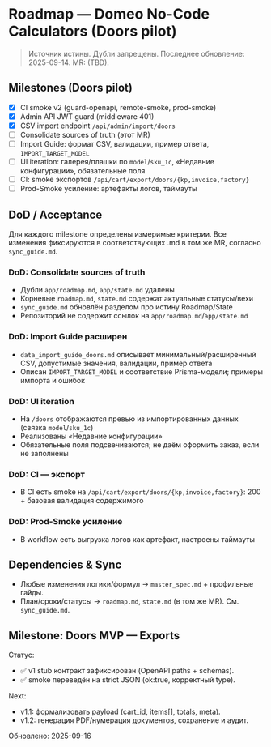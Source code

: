 # Roadmap — Domeo No-Code Calculators (Doors pilot)

> Источник истины. Дубли запрещены. Последнее обновление: 2025-09-14. MR: (TBD).

## Milestones (Doors pilot)
- [x] CI smoke v2 (guard-openapi, remote-smoke, prod-smoke)
- [x] Admin API JWT guard (middleware 401)
- [x] CSV import endpoint `/api/admin/import/doors`
- [ ] Consolidate sources of truth (этот MR)
- [ ] Import Guide: формат CSV, валидации, пример ответа, `IMPORT_TARGET_MODEL`
- [ ] UI iteration: галерея/плашки по `model`/`sku_1c`, «Недавние конфигурации», обязательные поля
- [ ] CI: smoke экспортов `/api/cart/export/doors/{kp,invoice,factory}`
- [ ] Prod-Smoke усиление: артефакты логов, таймауты

## DoD / Acceptance
Для каждого milestone определены измеримые критерии. Все изменения фиксируются в соответствующих .md в том же MR, согласно `sync_guide.md`.

### DoD: Consolidate sources of truth
- Дубли `app/roadmap.md`, `app/state.md` удалены
- Корневые `roadmap.md`, `state.md` содержат актуальные статусы/вехи
- `sync_guide.md` обновлён разделом про истину Roadmap/State
- Репозиторий не содержит ссылок на `app/roadmap.md`/`app/state.md`

### DoD: Import Guide расширен
- `data_import_guide_doors.md` описывает минимальный/расширенный CSV, допустимые значения, валидации, пример ответа
- Описан `IMPORT_TARGET_MODEL` и соответствие Prisma-модели; примеры импорта и ошибок

### DoD: UI iteration
- На `/doors` отображаются превью из импортированных данных (связка `model`/`sku_1c`)
- Реализованы «Недавние конфигурации»
- Обязательные поля подсвечиваются; не даём оформить заказ, если не заполнены

### DoD: CI — экспорт
- В CI есть smoke на `/api/cart/export/doors/{kp,invoice,factory}`: 200 + базовая валидация содержимого

### DoD: Prod-Smoke усиление
- В workflow есть выгрузка логов как артефакт, настроены таймауты

## Dependencies & Sync
- Любые изменения логики/формул → `master_spec.md` + профильные гайды.
- План/сроки/статусы → `roadmap.md`, `state.md` (в том же MR). См. `sync_guide.md`.

## Milestone: Doors MVP — Exports

Статус:
- ✅ v1 stub контракт зафиксирован (OpenAPI paths + schemas).
- ✅ smoke переведён на strict JSON (ok:true, корректный type).

Next:
- v1.1: формализовать payload (cart_id, items[], totals, meta).
- v1.2: генерация PDF/нумерация документов, сохранение и аудит.

Обновлено: 2025-09-16

